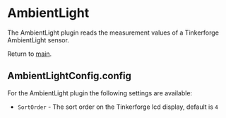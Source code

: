 # AmbientLight

The AmbientLight plugin reads the measurement values of a Tinkerforge AmbientLight sensor.

Return to [main](./../Readme.md).

## AmbientLightConfig.config

For the AmbientLight plugin the following settings are available:

* `SortOrder` - The sort order on the Tinkerforge lcd display, default is `4`
